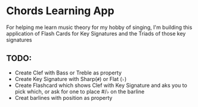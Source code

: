 # Chords Learning App

For helping me learn music theory for my hobby of singing, I'm building this application of Flash Cards for Key Signatures and the Triads of those key signatures

## TODO:

- Create Clef with Bass or Treble as property
- Create Key Signature with Sharp(`#`) or Flat (`♭`)
- Create Flashcard which shows Clef with Key Signature and aks you to pick which, or ask for one to place #/♭ on the barline
- Creat barlines with position as property
